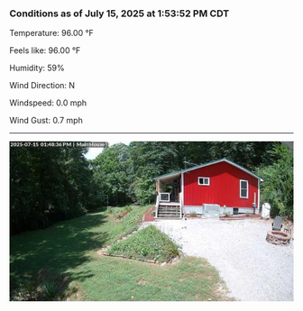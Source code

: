 ### Conditions as of July 15, 2025 at 1:53:52 PM CDT 

Temperature: 96.00 &deg;F

Feels like: 96.00 &deg;F

Humidity: 59%

Wind Direction: N

Windspeed: 0.0 mph

Wind Gust: 0.7 mph

---

<img src="./images/latest.jpeg"/>

